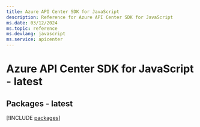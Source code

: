```yaml
---
title: Azure API Center SDK for JavaScript
description: Reference for Azure API Center SDK for JavaScript
ms.date: 03/12/2024
ms.topic: reference
ms.devlang: javascript
ms.service: apicenter
---
```

# Azure API Center SDK for JavaScript - latest
## Packages - latest
[!INCLUDE [packages](api-center-index.md)]